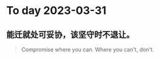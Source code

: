 
# To day 2023-03-31


## 能迁就处可妥协，该坚守时不退让。
> Compromise where you can. Where you can't, don't.

    
